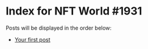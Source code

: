 # Index for NFT World #1931
Posts will be displayed in the order below:

- [Your first post](./001-first.md)

